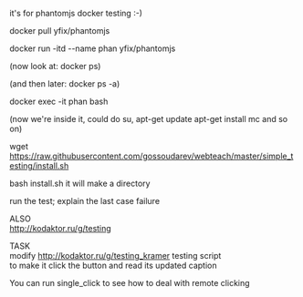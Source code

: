 it's for phantomjs docker testing :-)

docker pull yfix/phantomjs

   

docker run -itd   --name phan   yfix/phantomjs

  (now look at: docker ps)

  (and then later: docker ps -a)

docker exec -it phan bash

  (now we're inside it, could do su, apt-get update apt-get install mc and so on)



wget https://raw.githubusercontent.com/gossoudarev/webteach/master/simple_testing/install.sh

bash install.sh it will make a directory

run the test; 
explain the last case failure

ALSO  
http://kodaktor.ru/g/testing


TASK  
modify http://kodaktor.ru/g/testing_kramer testing script  
to make it click the button and read its updated caption

You can run single_click to see how to deal with remote clicking
